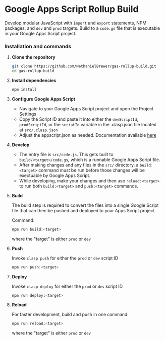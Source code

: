 # Google Apps Script Rollup Build

Develop modular JavaScript with `import` and `export` statements, NPM packages, and `dev` and `prod` targets. Build to a `code.gs` file that is executable in your Google Apps Script project.

### Installation and commands

1. **Clone the repository** 

   ```bash
   git clone https://github.com/NathanielBrewer/gas-rollup-build.git
   cd gas-rollup-build
   ```

2. **Install dependencies**

    ```bash
    npm install
    ```

3. **Configure Google Apps Script**

    - Navigate to your Google Apps Script project and open the Project Settings
    - Copy the Script ID and paste it into either the `devScriptId`, `prodScriptId`, or the `scriptId` variable in the .clasp.json file located at `src/.clasp.json`
    - Adjust the appscript.json as needed. Documentation available [here](https://developers.google.com/apps-script/manifest)

4. **Develop**

    - The entry file is `src/code.js`. This gets built to `build/<target>/code.gs`, which is a runnable Google Apps Script file.
    - After making changes and any files in the `src/` directory, a `build:<target>` command must be run before those changes will be exectuable by Google Apps Script.
    - While developing, make your changes and then use `reload:<target>` to run both `build:<target>` and `push:<target>` commands.

5. **Build**

    The build step is required to convert the files into a single Google Script file that can then be pushed and deployed to your Apps Script project.

    Command:
    ```bash
    npm run build:<target>
    ```
    where the "target" is either `prod` or `dev`

6. **Push**

    Invoke `clasp push` for either the `prod` or `dev` script ID
  
    ```bash
    npm run push:<target>
    ```

7. **Deploy**

    Invoke `clasp deploy` for either the `prod` or `dev` script ID
  
    ```bash
    npm run deploy:<target>
    ```

8. **Reload**

    For faster development, build and push in one command

    ```bash
    npm run reload:<target>
    ```
    where the "target" is either `prod` or `dev`